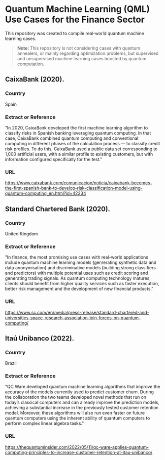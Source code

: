 # Quantum Machine Learning (QML) Use Cases for the Finance Sector

This repository was created to compile real-world quantum machine learning cases. 

> **Note:** This repository is not considering cases with quantum annealers, or mainly regarding optimization problems, but supervised and unsupervised machine learning cases boosted by quantum computation.

## CaixaBank (2020). 

### Country

Spain

### Extract or Reference

"In 2020, CaixaBank developed the first machine learning algorithm to classify risks in Spanish banking leveraging quantum computing. In that case, CaixaBank combined quantum computing and conventional computing in different phases of the calculation process — to classify credit risk profiles. To do this, CaixaBank used a public data set corresponding to 1,000 artificial users, with a similar profile to existing customers, but with information configured specifically for the test." 

### URL 

https://www.caixabank.com/comunicacion/noticia/caixabank-becomes-the-first-spanish-bank-to-develop-risk-classification-model-using-quantum-computing_en.html?id=42234

## Standard Chartered Bank (2020). 

### Country

United Kingdom

### Extract or Reference

"In finance, the most promising use cases with real-world applications include quantum machine learning models (gen/erating synthetic data and data anonymisation) and discriminative models (building strong classifiers and predictors) with multiple potential uses such as credit scoring and generating trading signals. As quantum computing technology matures, clients should benefit from higher quality services such as faster execution, better risk management and the development of new financial products." 

### URL 

https://www.sc.com/en/media/press-release/standard-chartered-and-universities-space-research-association-join-forces-on-quantum-computing/

## Itaú Unibanco (2022). 

### Country

Brazil

### Extract or Reference

"QC Ware developed quantum machine learning algorithms that improve the accuracy of the models currently used to predict customer churn. During the collaboration the two teams developed novel methods that run on today’s classical computers and can already improve the prediction models, achieving a substantial increase in the previously tested customer retention model. Moreover, these algorithms will also run even faster on future quantum computers using the inherent ability of quantum computers to perform complex linear algebra tasks." 

### URL 

https://thequantuminsider.com/2022/05/11/qc-ware-applies-quantum-computing-principles-to-increase-customer-retention-at-itau-unibanco/
